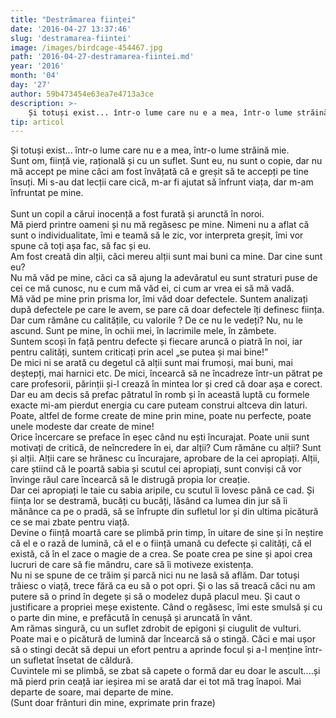 ```yaml
---
title: "Destrămarea ființei"
date: '2016-04-27 13:37:46'
slug: 'destramarea-fiintei'
image: /images/birdcage-454467.jpg
path: '2016-04-27-destramarea-fiintei.md'
year: '2016'
month: '04'
day: '27'
author: 59b473454e63ea7e4713a3ce
description: >-
    Și totuși exist... într-o lume care nu e a mea, într-o lume străină mie.Sunt om, ființă vie, rațională și cu un suflet. Sunt eu, nu sunt o copie, dar nu mă accept pe mine căci am fost învățată că e g
tip: articol
---
```

<div class="kg-card-markdown"><div>Și totuși exist... într-o lume care nu e a mea, într-o lume străină mie.</div>
<div>Sunt om, ființă vie, rațională și cu un suflet. Sunt eu, nu sunt o copie, dar nu mă accept pe mine căci am fost învățată că e greșit să te accepți pe tine însuți. Mi s-au dat lecții care cică, m-ar fi ajutat să înfrunt viața, dar m-am înfruntat pe mine.</div>
<div><br />
Sunt un copil a cărui inocență a fost furată și arunctă în noroi.</div>
<div>Mă pierd printre oameni și nu mă regăsesc pe mine. Nimeni nu a aflat că sunt o individualitate, îmi e teamă să le zic, vor interpreta greșit, îmi vor spune că toți așa fac, să fac și eu.<br />
 </div>
<div>Am fost creată din alții, căci mereu alții sunt mai buni ca mine. Dar cine sunt eu?</div>
<div>Nu mă văd pe mine, căci ca să ajung la adevăratul eu sunt straturi puse de cei ce mă cunosc, nu e cum mă văd ei, ci cum ar vrea ei să mă vadă.<br />
 </div>
<div>Mă văd pe mine prin prisma lor, îmi văd doar defectele. Suntem analizați după defectele pe care le avem, se pare că doar defectele îți definesc ființa. Dar cum rămâne cu calitățile, cu valorile ? De ce nu le vedeți? Nu, nu le ascund. Sunt pe mine, în ochii mei, în lacrimile mele, în zâmbete.<br />
 </div>
<div>Suntem scoși în față pentru defecte și fiecare aruncă o piatră în noi, iar pentru calități, suntem criticați prin acel „se putea și mai bine!” <br />
 </div>
<div>De mici ni se arată cu degetul că alții sunt mai frumoși, mai buni, mai deștepți, mai harnici etc. De mici, încearcă să ne încadreze într-un pătrat pe care profesorii, părinții și-l crează în mintea lor și cred că doar așa e corect. Dar eu am decis să prefac pătratul în romb și în această luptă cu formele exacte mi-am pierdut energia cu care puteam construi altceva din laturi. Poate, altfel de forme create de mine prin mine, poate nu perfecte, poate unele modeste dar create de mine! </div>
<div> </div>
<div>Orice încercare se preface în eșec când nu ești încurajat. Poate unii sunt motivați de critică, de neîncredere în ei, dar alții? Cum rămâne cu alții? Sunt și alții. Alții care se hrănesc cu încurajare, aprobare de la cei apropiați. Alții, care știind că le poartă sabia și scutul cei apropiați, sunt conviși că vor învinge răul care încearcă să le distrugă propia lor creație.<br />
 </div>
<div>Dar cei apropiați le taie cu sabia aripile, cu scutul îi lovesc până ce cad. Și ființa lor se destramă, bucăți cu bucăți, lăsând ca lumea din jur să îi mănânce ca pe o pradă, să se înfrupte din sufletul lor și din ultima picătură ce se mai zbate pentru viață.</div>
<div> </div>
<div>Devine o ființă moartă care se plimbă prin timp, în uitare de sine și în neștire că el e o rază de lumină, că el e o ființă umană cu defecte și calități, că el există, că în el zace o magie de a crea. Se poate crea pe sine și apoi crea lucruri de care să fie mândru, care să îi motiveze existența.<br />
 </div>
<div>Nu ni se spune de ce trăim și parcă nici nu ne lasă să aflăm. Dar totuși trăiesc o viață, trece fără ca eu să o pot opri. Și o las să treacă căci nu am putere să o prind în degete și să o modelez după placul meu.  Și caut o justificare a propriei meșe existente. Când o regăsesc, îmi este smulsă și cu o parte din mine, e prefăcută în cenușă și aruncată în vânt.</div>
<div> </div>
<div>Am rămas singură, cu un suflet zdrobit de epigoni și ciugulit de vulturi. </div>
<div>Poate mai e o picătură de lumină dar încearcă să o stingă. Căci e mai ușor să o stingi decât să depui un efort pentru a aprinde focul și a-l menține într-un sufletat însetat de căldură.<br />
 </div>
<div>Cuvintele mi se plimbă, se zbat să capete o formă dar eu doar le ascult....și mă pierd prin ceață iar ieșirea mi se arată dar ei tot mă trag înapoi. Mai departe de soare, mai departe de mine. </div>
<div> </div>
<div>(Sunt doar frânturi din mine, exprimate prin fraze)</div>
</div>
    